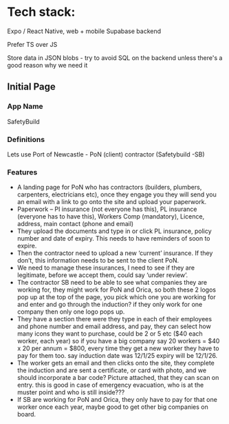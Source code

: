 # Tech stack:

Expo / React Native, web + mobile
Supabase backend

Prefer TS over JS

Store data in JSON blobs - try to avoid SQL on the backend unless there's a good reason why we need it

## Initial Page

### App Name

SafetyBuild

### Definitions

Lets use Port of Newcastle - PoN (client) contractor (Safetybuild -SB)

### Features

- A landing page for PoN who has contractors (builders, plumbers, carpenters, electricians etc), once they engage you they will send you an email with a link to go onto the site and upload your paperwork.
- Paperwork – PI insurance (not everyone has this), PL insurance (everyone has to have this), Workers Comp (mandatory), Licence, address, main contact (phone and email)
- They upload the documents and type in or click PL insurance, policy number and date of expiry. This needs to have reminders of soon to expire.
- Then the contractor need to upload a new ‘current’ insurance. If they don’t, this information needs to be sent to the client PoN.
- We need to manage these insurances, I need to see if they are legitimate, before we accept them, could say ‘under review’.
- The contractor SB need to be able to see what companies they are working for, they might work for PoN and Orica, so both these 2 logos pop up at the top of the page, you pick which one you are working for and enter and go through the induction? if they only work for one company then only one logo pops up.
- They have a section there were they type in each of their employees and phone number and email address, and pay, they can select how many icons they want to purchase, could be 2 or 5 etc ($40 each worker, each year) so if you have a big company say 20 workers = $40 x 20 per annum = $800, every time they get a new worker they have to pay for them too. say induction date was 12/1/25 expiry will be 12/1/26.
- The worker gets an email and then clicks onto the site, they complete the induction and are sent a certificate, or card with photo, and we should incorporate a bar code? Picture attached, that they can scan on entry. this is good in case of emergency evacuation, who is at the muster point and who is still inside???
- If SB are working for PoN and Orica, they only have to pay for that one worker once each year, maybe good to get other big companies on board.
